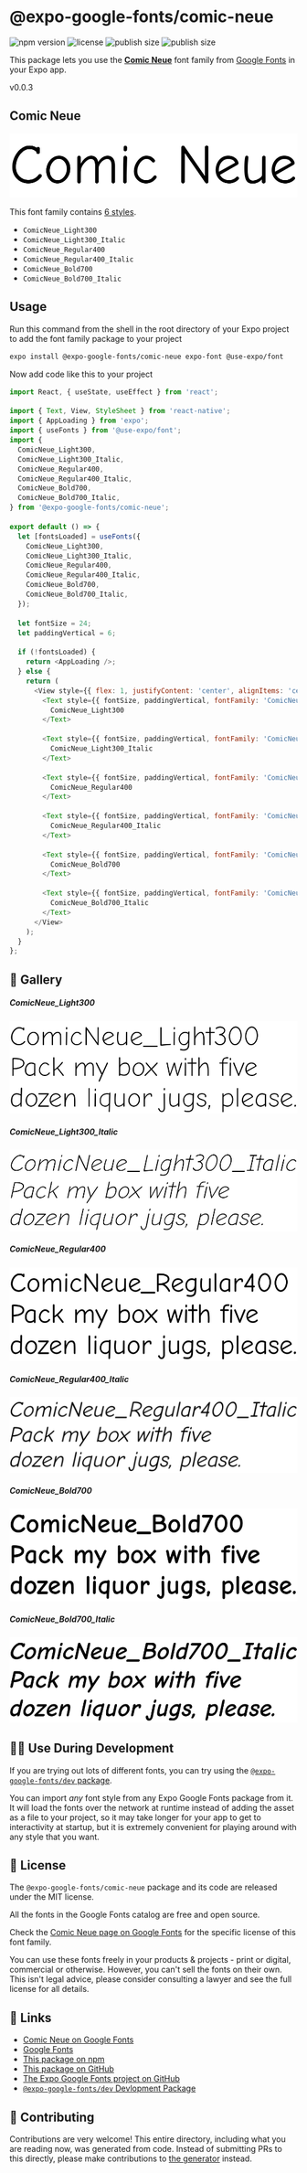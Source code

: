 # @expo-google-fonts/comic-neue

![npm version](https://flat.badgen.net/npm/v/@expo-google-fonts/comic-neue)
![license](https://flat.badgen.net/github/license/expo/google-fonts)
![publish size](https://flat.badgen.net/packagephobia/install/@expo-google-fonts/comic-neue)
![publish size](https://flat.badgen.net/packagephobia/publish/@expo-google-fonts/comic-neue)

This package lets you use the [**Comic Neue**](https://fonts.google.com/specimen/Comic+Neue) font family from [Google Fonts](https://fonts.google.com/) in your Expo app.

v0.0.3

## Comic Neue

![Comic Neue](./font-family.png)

This font family contains [6 styles](#-gallery).

- `ComicNeue_Light300`
- `ComicNeue_Light300_Italic`
- `ComicNeue_Regular400`
- `ComicNeue_Regular400_Italic`
- `ComicNeue_Bold700`
- `ComicNeue_Bold700_Italic`

## Usage

Run this command from the shell in the root directory of your Expo project to add the font family package to your project
```sh
expo install @expo-google-fonts/comic-neue expo-font @use-expo/font
```

Now add code like this to your project
```js
import React, { useState, useEffect } from 'react';

import { Text, View, StyleSheet } from 'react-native';
import { AppLoading } from 'expo';
import { useFonts } from '@use-expo/font';
import {
  ComicNeue_Light300,
  ComicNeue_Light300_Italic,
  ComicNeue_Regular400,
  ComicNeue_Regular400_Italic,
  ComicNeue_Bold700,
  ComicNeue_Bold700_Italic,
} from '@expo-google-fonts/comic-neue';

export default () => {
  let [fontsLoaded] = useFonts({
    ComicNeue_Light300,
    ComicNeue_Light300_Italic,
    ComicNeue_Regular400,
    ComicNeue_Regular400_Italic,
    ComicNeue_Bold700,
    ComicNeue_Bold700_Italic,
  });

  let fontSize = 24;
  let paddingVertical = 6;

  if (!fontsLoaded) {
    return <AppLoading />;
  } else {
    return (
      <View style={{ flex: 1, justifyContent: 'center', alignItems: 'center' }}>
        <Text style={{ fontSize, paddingVertical, fontFamily: 'ComicNeue_Light300' }}>
          ComicNeue_Light300
        </Text>

        <Text style={{ fontSize, paddingVertical, fontFamily: 'ComicNeue_Light300_Italic' }}>
          ComicNeue_Light300_Italic
        </Text>

        <Text style={{ fontSize, paddingVertical, fontFamily: 'ComicNeue_Regular400' }}>
          ComicNeue_Regular400
        </Text>

        <Text style={{ fontSize, paddingVertical, fontFamily: 'ComicNeue_Regular400_Italic' }}>
          ComicNeue_Regular400_Italic
        </Text>

        <Text style={{ fontSize, paddingVertical, fontFamily: 'ComicNeue_Bold700' }}>
          ComicNeue_Bold700
        </Text>

        <Text style={{ fontSize, paddingVertical, fontFamily: 'ComicNeue_Bold700_Italic' }}>
          ComicNeue_Bold700_Italic
        </Text>
      </View>
    );
  }
};

```

## 🔡 Gallery

##### ComicNeue_Light300
![ComicNeue_Light300](./03e7eb4282b1113db14871908b545b6c90e66c01c71e25eebd86710af1675dc6.ttf.png)

##### ComicNeue_Light300_Italic
![ComicNeue_Light300_Italic](./e3f90ddc32d7c1de1802b67c219fcaa9a3363ffd6798d5135d4f660a1dda1b26.ttf.png)

##### ComicNeue_Regular400
![ComicNeue_Regular400](./9d7ebe6d4d4dfaab467fe4a423295d991fdfbf4d1989fcaad2f84c5f338ab089.ttf.png)

##### ComicNeue_Regular400_Italic
![ComicNeue_Regular400_Italic](./b5fb7946d3c3a90935983acd29701d85ed3c845dbea8a353f82e297d2c3c0fc6.ttf.png)

##### ComicNeue_Bold700
![ComicNeue_Bold700](./4b38da288c36361aa89d7bd2d0cb55585417eef4ae2b1c087d41fa9d3616eb70.ttf.png)

##### ComicNeue_Bold700_Italic
![ComicNeue_Bold700_Italic](./77d1c55b067195ccd5450ef65c41c0bc9adb016fdc56465fa2323318e59a9fef.ttf.png)


## 👩‍💻 Use During Development

If you are trying out lots of different fonts, you can try using the [`@expo-google-fonts/dev` package](https://github.com/expo/google-fonts/tree/master/font-packages/dev#readme).

You can import *any* font style from any Expo Google Fonts package from it. It will load the fonts
over the network at runtime instead of adding the asset as a file to your project, so it may take longer
for your app to get to interactivity at startup, but it is extremely convenient
for playing around with any style that you want.

## 📖 License

The `@expo-google-fonts/comic-neue` package and its code are released under the MIT license.

All the fonts in the Google Fonts catalog are free and open source.

Check the [Comic Neue page on Google Fonts](https://fonts.google.com/specimen/Comic+Neue) for the specific license of this font family.

You can use these fonts freely in your products & projects - print or digital, commercial or otherwise. However, you can't sell the fonts on their own. This isn't legal advice, please consider consulting a lawyer and see the full license for all details.

## 🔗 Links

- [Comic Neue on Google Fonts](https://fonts.google.com/specimen/Comic+Neue)
- [Google Fonts](https://fonts.google.com/)
- [This package on npm](https://www.npmjs.com/package/@expo-google-fonts/comic-neue)
- [This package on GitHub](https://github.com/expo/google-fonts/tree/master/font-packages/comic-neue)
- [The Expo Google Fonts project on GitHub](https://github.com/expo/google-fonts)
- [`@expo-google-fonts/dev` Devlopment Package](https://github.com/expo/google-fonts/tree/master/font-packages/dev)


## 🤝 Contributing

Contributions are very welcome! This entire directory, including what you are reading now, was generated from code. Instead of submitting PRs to this directly, please make contributions to [the generator](https://github.com/expo/google-fonts/tree/master/packages/generator) instead.
